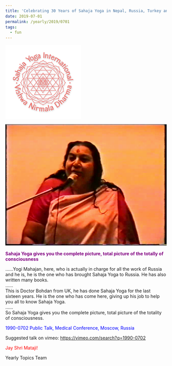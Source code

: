 ```yaml
---
title: 'Celebrating 30 Years of Sahaja Yoga in Nepal, Russia, Turkey and Ukraine, Post 15'
date: 2019-07-01
permalink: /yearly/2019/0701
tags:
  - fun
---
```


![PICTURE 9](/images/image9.png)

![PICTURE 10](/images/image10.png)

<p style="color:purple; text-align:left;">
<b>Sahaja Yoga gives you the complete picture, total picture of the totally of consciousness</b><br>
</p>

......Yogi Mahajan, here, who is actually in charge for all the work of Russia and he is, he is the one who has brought Sahaja Yoga to Russia. He has also written many books.  
......  
This is Doctor Bohdan from UK, he has done Sahaja Yoga for the last sixteen years. He is the one who has come here, giving up his job to help you all to know Sahaja Yoga.  
......  
So Sahaja Yoga gives you the complete picture, total picture of the totality of consciousness.  

<p style="color:blue;">
1990-0702 Public Talk, Medical Conference, Moscow, Russia
</p>

Suggested talk on vimeo: <a href="https://vimeo.com/search?q=1990-0702"> https://vimeo.com/search?q=1990-0702</a>

<p style="color:red;">Jay Shri Mataji!<br></p>

Yearly Topics Team